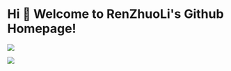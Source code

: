 # Hi 🎉 Welcome to RenZhuoLi's Github Homepage!


![](https://github-readme-stats.vercel.app/api/top-langs/?username=RRRRR0204&theme=dark&layout=compact)

![](https://activity-graph.herokuapp.com/graph?username=RRRRR0204&theme=github)

